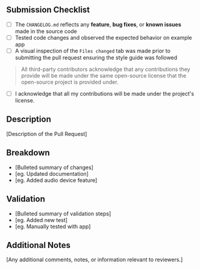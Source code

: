 ## Submission Checklist

 - [ ] The `CHANGELOG.md` reflects any **feature**, **bug fixes**, or **known issues** made in the source code
 - [ ] Tested code changes and observed the expected behavior on example app
 - [ ] A visual inspection of the `Files changed` tab was made prior to submitting the pull request ensuring the style guide was followed

> All third-party contributors acknowledge that any contributions they provide will be made under the same open-source license that the open-source project is provided under.

- [ ] I acknowledge that all my contributions will be made under the project's license.

## Description

[Description of the Pull Request]

## Breakdown

- [Bulleted summary of changes]
- [eg. Updated documentation]
- [eg. Added audio device feature]

## Validation

- [Bulleted summary of validation steps]
- [eg. Added new test]
- [eg. Manually tested with app]

## Additional Notes

[Any additional comments, notes, or information relevant to reviewers.]
